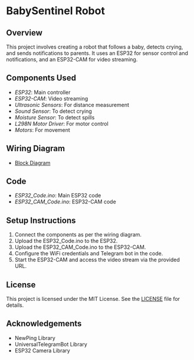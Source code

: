 # BabySentinel Robot

## Overview
This project involves creating a robot that follows a baby, detects crying, and sends notifications to parents. It uses an ESP32 for sensor control and notifications, and an ESP32-CAM for video streaming.

## Components Used
- *ESP32*: Main controller
- *ESP32-CAM*: Video streaming
- *Ultrasonic Sensors*: For distance measurement
- *Sound Sensor*: To detect crying
- *Moisture Sensor*: To detect spills
- *L298N Motor Driver*: For motor control
- *Motors*: For movement

## Wiring Diagram
- [Block Diagram](docs/Block_Diagram.png)

## Code
- *ESP32_Code.ino*: Main ESP32 code
- *ESP32_CAM_Code.ino*: ESP32-CAM code

## Setup Instructions
1. Connect the components as per the wiring diagram.
2. Upload the ESP32_Code.ino to the ESP32.
3. Upload the ESP32_CAM_Code.ino to the ESP32-CAM.
4. Configure the WiFi credentials and Telegram bot in the code.
5. Start the ESP32-CAM and access the video stream via the provided URL.

## License
This project is licensed under the MIT License. See the [LICENSE](LICENSE) file for details.

## Acknowledgements
- NewPing Library
- UniversalTelegramBot Library
- ESP32 Camera Library
